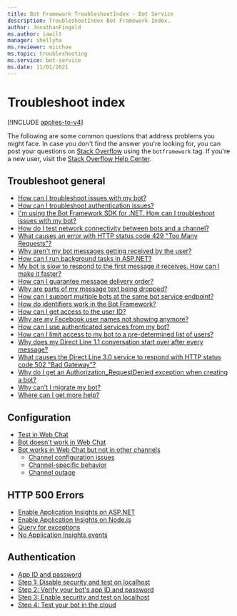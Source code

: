 ```yaml
---
title: Bot Framework TroubleshootIndex - Bot Service
description: TroubleshootIndex Bot Framework Index.
author: JonathanFingold
ms.author: iawilt
manager: shellyha
ms.reviewer: micchow
ms.topic: troubleshooting
ms.service: bot-service
ms.date: 11/01/2021
---
```


# Troubleshoot index

[!INCLUDE [applies-to-v4](includes/applies-to-v4-current.md)]

<!-- Attention writers!! When you create a new FAQ, please add the related link to the proper section below. -->

The following are some common questions that address problems you might face.
In case you don't find the answer you're looking for, you can post your questions on [Stack Overflow](https://stackoverflow.com/questions/tagged/botframework) using the `botframework` tag. If you're a new user, visit the [Stack Overflow Help Center](https://stackoverflow.com/help/how-to-ask).

## Troubleshoot general

- [How can I troubleshoot issues with my bot?](bot-service-troubleshoot-general-problems.md#how-can-i-troubleshoot-issues-with-my-bot)
- [How can I troubleshoot authentication issues?](bot-service-troubleshoot-general-problems.md#how-can-i-troubleshoot-authentication-issues)
- [I'm using the Bot Framework SDK for .NET. How can I troubleshoot issues with my bot?](bot-service-troubleshoot-general-problems.md#im-using-the-bot-framework-sdk-for-net-how-can-i-troubleshoot-issues-with-my-bot)
- [How do I test network connectivity between bots and a channel?](bot-service-troubleshoot-general-problems.md#how-do-i-test-network-connectivity-between-bots-and-a-channel)
- [What causes an error with HTTP status code 429 "Too Many Requests"?](bot-service-troubleshoot-general-problems.md#what-causes-an-error-with-http-status-code-429-too-many-requests)
- [Why aren't my bot messages getting received by the user?](bot-service-troubleshoot-general-problems.md#why-arent-my-bot-messages-getting-received-by-the-user)
- [How can I run background tasks in ASP.NET?](bot-service-troubleshoot-general-problems.md#how-can-i-run-background-tasks-in-aspnet)
- [My bot is slow to respond to the first message it receives. How can I make it faster?](bot-service-troubleshoot-general-problems.md#my-bot-is-slow-to-respond-to-the-first-message-it-receives-how-can-i-make-it-faster)
- [How can I guarantee message delivery order?](bot-service-troubleshoot-general-problems.md#how-can-i-guarantee-message-delivery-order)
- [Why are parts of my message text being dropped?](bot-service-troubleshoot-general-problems.md#why-are-parts-of-my-message-text-being-dropped)
- [How can I support multiple bots at the same bot service endpoint?](bot-service-troubleshoot-general-problems.md#how-can-i-support-multiple-bots-at-the-same-bot-service-endpoint)
- [How do identifiers work in the Bot Framework?](bot-service-troubleshoot-general-problems.md#how-do-identifiers-work-in-the-bot-framework)
- [How can I get access to the user ID?](bot-service-troubleshoot-general-problems.md#how-can-i-get-access-to-the-user-id)
- [Why are my Facebook user names not showing anymore?](bot-service-troubleshoot-general-problems.md#why-are-my-facebook-user-names-not-showing-anymore)
- [How can I use authenticated services from my bot?](bot-service-troubleshoot-general-problems.md#how-can-i-use-authenticated-services-from-my-bot)
- [How can I limit access to my bot to a pre-determined list of users?](bot-service-troubleshoot-general-problems.md#how-can-i-limit-access-to-my-bot-to-a-pre-determined-list-of-users)
- [Why does my Direct Line 1.1 conversation start over after every message?](bot-service-troubleshoot-general-problems.md#why-does-my-direct-line-11-conversation-start-over-after-every-message)
- [What causes the Direct Line 3.0 service to respond with HTTP status code 502 "Bad Gateway"?](bot-service-troubleshoot-general-problems.md#what-causes-the-direct-line-30-service-to-respond-with-http-status-code-502-bad-gateway)
- [Why do I get an Authorization_RequestDenied exception when creating a bot?](bot-service-troubleshoot-general-problems.md#why-do-i-get-an-authorization_requestdenied-exception-when-creating-a-bot)
- [Why can't I migrate my bot?](bot-service-troubleshoot-general-problems.md#why-cant-i-migrate-my-bot)
- [Where can I get more help?](bot-service-troubleshoot-general-problems.md#where-can-i-get-more-help)

## Configuration

- [Test in Web Chat](bot-service-troubleshoot-bot-configuration.md#test-in-web-chat)
- [Bot doesn't work in Web Chat](bot-service-troubleshoot-bot-configuration.md#bot-does-not-work-in-web-chat)
- [Bot works in Web Chat but not in other channels](bot-service-troubleshoot-bot-configuration.md#bot-works-in-web-chat-but-not-in-other-channels)
  - [Channel configuration issues](bot-service-troubleshoot-bot-configuration.md#channel-configuration-issues)
  - [Channel-specific behavior](bot-service-troubleshoot-bot-configuration.md#channel-specific-behavior)
  - [Channel outage](bot-service-troubleshoot-bot-configuration.md#channel-outage)

## HTTP 500 Errors

- [Enable Application Insights on ASP.NET](bot-service-troubleshoot-500-errors.md#enable-application-insights-on-aspnet)
- [Enable Application Insights on Node.js](bot-service-troubleshoot-500-errors.md#enable-application-insights-on-nodejs)
- [Query for exceptions](bot-service-troubleshoot-500-errors.md#query-for-exceptions)
- [No Application Insights events](bot-service-troubleshoot-500-errors.md#no-application-insights-events)

## Authentication

- [App ID and password](bot-service-troubleshoot-authentication-problems.md#app-id-and-password)
- [Step 1: Disable security and test on localhost](bot-service-troubleshoot-authentication-problems.md#step-1-disable-security-and-test-on-localhost)
- [Step 2: Verify your bot's app ID and password](bot-service-troubleshoot-authentication-problems.md#step-2)
- [Step 3: Enable security and test on localhost](bot-service-troubleshoot-authentication-problems.md#step-3-enable-security-and-test-on-localhost-)
- [Step 4: Test your bot in the cloud](bot-service-troubleshoot-authentication-problems.md#step-4-test-your-bot-in-the-cloud)
